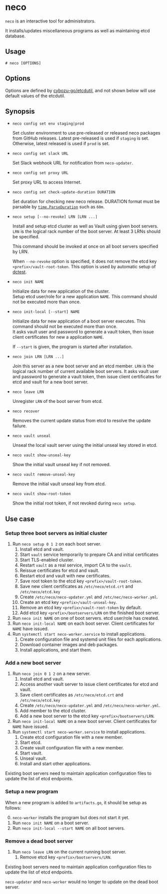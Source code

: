 neco
====

`neco` is an interactive tool for administrators.

It installs/updates miscellaneous programs as well as maintaining etcd database.

Usage
-----

```console
# neco [OPTIONS]
```

Options
-------

Options are defined by [cybozu-go/etcdutil](https://github.com/cybozu-go/etcdutil), and not shown below will use default values of the etcdutil.

Synopsis
--------

* `neco config set env staging|prod`

    Set cluster environment to use pre-released or released neco packages from
    GitHub releases.  Latest pre-released is used if `staging` is set.
    Otherwise, latest released is used if `prod` is set.

* `neco config set slack URL`

    Set Slack webhook URL for notification from `neco-updater`.

* `neco config set proxy URL`

    Set proxy URL to access Internet.

* `neco config set check-update-duration DURATION`

    Set duration for checking new neco release. DURATION format must be parsable by
    [`time.ParseDuration`](https://golang.org/pkg/time/#ParseDuration) such as `60m`.

* `neco setup [--no-revoke] LRN [LRN ...]`

    Install and setup etcd cluster as well as Vault using given boot servers.
    `LRN` is the logical rack number of the boot server.  At least 3 LRNs
    should be specified.

    This command should be invoked at once on all boot servers specified by LRN.

    When `--no-revoke` option is specified, it does not remove the etcd key
    `<prefix>/vault-root-token`. This option is used by automatic setup of
    [dctest](../dctest).

* `neco init NAME`

    Initialize data for new application of the cluster.  
    Setup etcd user/role for a new application `NAME`. This command should not
    be executed more than once.

* `neco init-local [--start] NAME`

    Initialize data for new application of a boot server executes. This command
    should not be executed more than once.  
    It asks vault user and password to generate a vault token, then issue client
    certificates for new a application `NAME`.

    If `--start` is given, the program is started after installation.

* `neco join LRN [LRN ...]`

    Join this server as a new boot server and an etcd member.
    `LRN` is the logical rack number of current available boot servers.
    It asks vault user and password to generate a vault token, then issue client
    certificates for etcd and vault for a new boot server.

* `neco leave LRN`

    Unregister `LRN` of the boot server from etcd.

* `neco recover`

    Removes the current update status from etcd to resolve the update failure.

* `neco vault unseal`

    Unseal the local vault server using the initial unseal key stored in etcd.

* `neco vault show-unseal-key`

    Show the initial vault unseal key if not removed.

* `neco vault remove-unseal-key`

    Remove the initial vault unseal key from etcd.

* `neco vault show-root-token`

    Show the initial root token, if not revoked during `neco setup`.

Use case
--------

### Setup three boot servers as initial cluster

1. Run `neco setup 0 1 2` on each boot server.
    1. Install etcd and vault.
    1. Start `vault` service temporarily to prepare CA and initial certificates
    1. Start TLS-enabled cluster.
    1. Restart `vault` as a real service, import CA to the `vault`.
    1. Reissue certificates for etcd and vault.
    1. Restart etcd and vault with new certificates.
    1. Save root token to the etcd key `<prefix>/vault-root-token`.
    1. Save new client certificates as `/etc/neco/etcd.crt` and `/etc/neco/etcd.key`
    1. Create `/etc/neco/neco-updater.yml` and `/etc/nec/neco-worker.yml`.
    1. Create an etcd key `<prefix>/vault-unseal-key`.
    1. Remove an etcd key `<prefix>/vault-root-token` by default.
    1. Add etcd key `<prefix>/bootservers/LRN` on the finished boot server.
1. Run `neco init NAME` on one of boot servers. etcd user/role has created.
1. Run `neco init-local NAME` on each boot server. Client certificates for `NAME` have issued.
1. Run `systemctl start neco-worker.service` to install applications.
     1. Create configuration file and systemd unit files for each applications.
     1. Download container images and deb packages.
     1. Install applications, and start them.

### Add a new boot server

1. Run `neco join 0 1 2` on a new server.
    1. Install etcd and vault.
    1. Access another vault server to issue client certificates for etcd and vault.
    1. Save client certificates as `/etc/neco/etcd.crt` and `/etc/neco/etcd.key`
    1. Create `/etc/neco/neco-updater.yml` and `/etc/neco/neco-worker.yml`.
    1. Add member to the etcd cluster.
    1. Add a new boot server to the etcd key `<prefix>/bootservers/LRN`.
1. Run `neco init-local NAME` on a new boot server. Client certificates for `NAME` have issued.
1. Run `systemctl start neco-worker.service` to install applications.
    1. Create etcd configuration file with a new member.
    1. Start etcd.
    1. Create vault configuration file with a new member.
    1. Start vault.
    1. Unseal vault.
    1. Install and start other applications.

Existing boot servers need to maintain application configuration files
to update the list of etcd endpoints.

### Setup a new program

When a new program is added to `artifacts.go`, it should be setup as follows:

0. `neco-worker` installs the program but does not start it yet.
1. Run `neco init NAME` on a boot server.
2. Run `neco init-local --start NAME` on all boot servers.

### Remove a dead boot server

1. Run `neco leave LRN` on the current running boot server.
    1. Remove etcd key `<prefix>/bootservers/LRN`.

Existing boot servers need to maintain application configuration files
to update the list of etcd endpoints.


`neco-updater` and `neco-worker` would no longer to update on the dead boot server.
